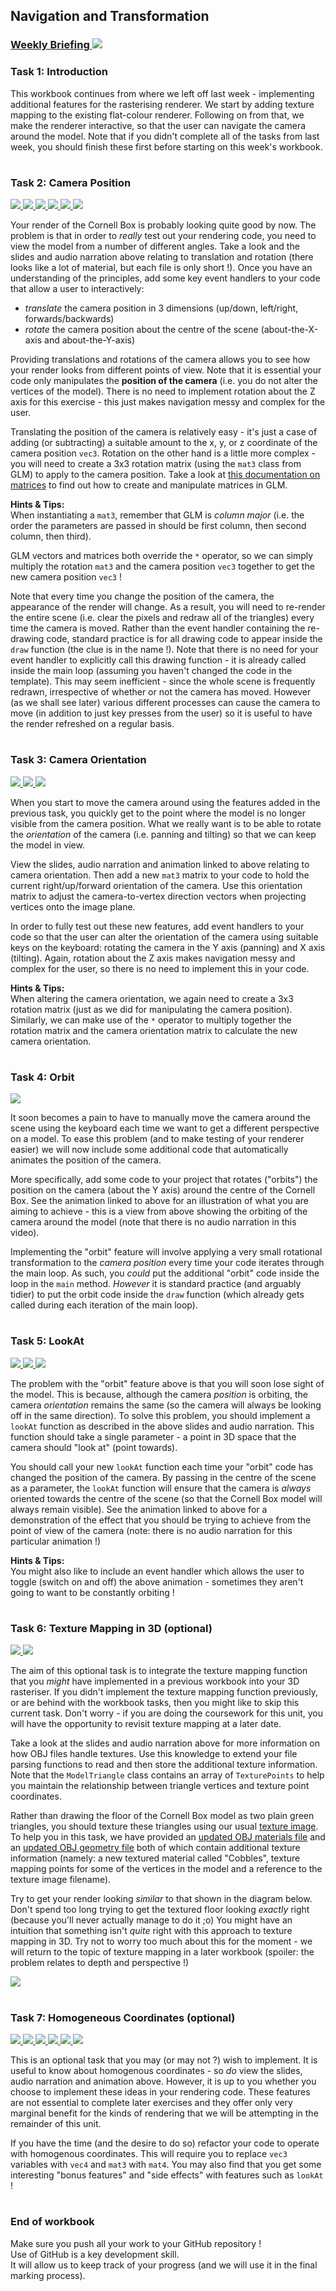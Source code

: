 ## Navigation and Transformation
### <a href='https://www.ole.bris.ac.uk/webapps/blackboard/content/contentWrapper.jsp?course_id=_257203_1&displayName=Re%2FPlay%20Collections&href=%2Fwebapps%2Fblackboard%2Fexecute%2Fblti%2FlaunchPlacement%3Fblti_placement_id%3D_3169_1%26course_id%3D_257203_1%26mode%3Dcpview%26wrapped%3Dtrue' target='_blank'> Weekly Briefing ![](../../resources/icons/briefing.png) </a>
### Task 1: Introduction


This workbook continues from where we left off last week - implementing additional features for the rasterising renderer. We start by adding texture mapping to the existing flat-colour renderer. Following on from that, we make the renderer interactive, so that the user can navigate the camera around the model. Note that if you didn't complete all of the tasks from last week, you should finish these first before starting on this week's workbook.  


# 
### Task 2: Camera Position
 <a href='02%20Camera%20Position/slides/segment-1.pdf' target='_blank'> ![](../../resources/icons/slides.png) </a> <a href='02%20Camera%20Position/slides/segment-2.pdf' target='_blank'> ![](../../resources/icons/slides.png) </a> <a href='02%20Camera%20Position/slides/segment-3.pdf' target='_blank'> ![](../../resources/icons/slides.png) </a> <a href='02%20Camera%20Position/audio/segment-1.mp4' target='_blank'> ![](../../resources/icons/audio.png) </a> <a href='02%20Camera%20Position/audio/segment-2.mp4' target='_blank'> ![](../../resources/icons/audio.png) </a> <a href='02%20Camera%20Position/audio/segment-3.mp4' target='_blank'> ![](../../resources/icons/audio.png) </a>

Your render of the Cornell Box is probably looking quite good by now. The problem is that in order to _really_ test out your rendering code, you need to view the model from a number of different angles. Take a look and the slides and audio narration above relating to translation and rotation (there looks like a lot of material, but each file is only short !). Once you have an understanding of the principles, add some key event handlers to your code that allow a user to interactively:

- _translate_ the camera position in 3 dimensions (up/down, left/right, forwards/backwards)
- _rotate_ the camera position about the centre of the scene (about-the-X-axis and about-the-Y-axis)

Providing translations and rotations of the camera allows you to see how your render looks from different points of view. Note that it is essential your code only manipulates the **position of the camera** (i.e. you do not alter the vertices of the model). There is no need to implement rotation about the Z axis for this exercise - this just makes navigation messy and complex for the user.

Translating the position of the camera is relatively easy - it's just a case of adding (or subtracting) a suitable amount to the x, y, or z coordinate of the camera position `vec3`. Rotation on the other hand is a little more complex - you will need to create a 3x3 rotation matrix (using the `mat3` class from GLM) to apply to the camera position. Take a look at <a href="https://en.wikibooks.org/wiki/GLSL_Programming/Vector_and_Matrix_Operations" target="_blank">this documentation on matrices</a> to find out how to create and manipulate matrices in GLM.  


**Hints & Tips:**  
When instantiating a `mat3`, remember that GLM is _column major_ (i.e. the order the parameters are passed in should be first column, then second column, then third).

GLM vectors and matrices both override the `*` operator, so we can simply multiply the rotation `mat3` and the camera position `vec3` together to get the new camera position `vec3` !

Note that every time you change the position of the camera, the appearance of the render will change. As a result, you will need to re-render the entire scene (i.e. clear the pixels and redraw all of the triangles) every time the camera is moved. Rather than the event handler containing the re-drawing code, standard practice is for all drawing code to appear inside the `draw` function (the clue is in the name !). Note that there is no need for your event handler to explicitly call this drawing function - it is already called inside the main loop (assuming you haven't changed the code in the template). This may seem inefficient - since the whole scene is frequently redrawn, irrespective of whether or not the camera has moved. However (as we shall see later) various different processes can cause the camera to move (in addition to just key presses from the user) so it is useful to have the render refreshed on a regular basis.  


# 
### Task 3: Camera Orientation
 <a href='03%20Camera%20Orientation/slides/segment-1.pdf' target='_blank'> ![](../../resources/icons/slides.png) </a> <a href='03%20Camera%20Orientation/audio/segment-1.mp4' target='_blank'> ![](../../resources/icons/audio.png) </a> <a href='03%20Camera%20Orientation/animation/segment-1.mp4' target='_blank'> ![](../../resources/icons/animation.png) </a>

When you start to move the camera around using the features added in the previous task, you quickly get to the point where the model is no longer visible from the camera position. What we really want is to be able to rotate the _orientation_ of the camera (i.e. panning and tilting) so that we can keep the model in view.

View the slides, audio narration and animation linked to above relating to camera orientation. Then add a new `mat3` matrix to your code to hold the current right/up/forward orientation of the camera. Use this orientation matrix to adjust the camera-to-vertex direction vectors when projecting vertices onto the image plane.

In order to fully test out these new features, add event handlers to your code so that the user can alter the orientation of the camera using suitable keys on the keyboard: rotating the camera in the Y axis (panning) and X axis (tilting). Again, rotation about the Z axis makes navigation messy and complex for the user, so there is no need to implement this in your code.

  


**Hints & Tips:**  
When altering the camera orientation, we again need to create a 3x3 rotation matrix (just as we did for manipulating the camera position). Similarly, we can make use of the `*` operator to multiply together the rotation matrix and the camera orientation matrix to calculate the new camera orientation.  


# 
### Task 4: Orbit
 <a href='04%20Orbit/animation/segment-1.mp4' target='_blank'> ![](../../resources/icons/animation.png) </a>

It soon becomes a pain to have to manually move the camera around the scene using the keyboard each time we want to get a different perspective on a model. To ease this problem (and to make testing of your renderer easier) we will now include some additional code that automatically animates the position of the camera.

More specifically, add some code to your project that rotates ("orbits") the position on the camera (about the Y axis) around the centre of the Cornell Box. See the animation linked to above for an illustration of what you are aiming to achieve - this is a view from above showing the orbiting of the camera around the model (note that there is no audio narration in this video).

Implementing the "orbit" feature will involve applying a very small rotational transformation to the _camera position_ every time your code iterates through the main loop. As such, you _could_ put the additional "orbit" code inside the loop in the `main` method. _However_ it is standard practice (and arguably tidier) to put the orbit code inside the `draw` function (which already gets called during each iteration of the main loop).  


# 
### Task 5: LookAt
 <a href='05%20LookAt/slides/segment-1.pdf' target='_blank'> ![](../../resources/icons/slides.png) </a> <a href='05%20LookAt/audio/segment-1.mp4' target='_blank'> ![](../../resources/icons/audio.png) </a> <a href='05%20LookAt/animation/segment-1.mp4' target='_blank'> ![](../../resources/icons/animation.png) </a>

The problem with the "orbit" feature above is that you will soon lose sight of the model. This is because, although the camera _position_ is orbiting, the camera _orientation_ remains the same (so the camera will always be looking off in the same direction). To solve this problem, you should implement a `lookAt` function as described in the above slides and audio narration. This function should take a single parameter - a point in 3D space that the camera should "look at" (point towards).

You should call your new `lookAt` function each time your "orbit" code has changed the position of the camera. By passing in the centre of the scene as a parameter, the `lookAt` function will ensure that the camera is _always_ oriented towards the centre of the scene (so that the Cornell Box model will always remain visible). See the animation linked to above for a demonstration of the effect that you should be trying to achieve from the point of view of the camera (note: there is no audio narration for this particular animation !)

  


**Hints & Tips:**  
You might also like to include an event handler which allows the user to toggle (switch on and off) the above animation - sometimes they aren't going to want to be constantly orbiting !  


# 
### Task 6: Texture Mapping in 3D (optional)
 <a href='06%20Texture%20Mapping%20in%203D%20%28optional%29/slides/segment-1.pdf' target='_blank'> ![](../../resources/icons/slides.png) </a> <a href='06%20Texture%20Mapping%20in%203D%20%28optional%29/audio/segment-1.mp4' target='_blank'> ![](../../resources/icons/audio.png) </a>

The aim of this optional task is to integrate the texture mapping function that you _might_ have implemented in a previous workbook into your 3D rasteriser. If you didn't implement the texture mapping function previously, or are behind with the workbook tasks, then you might like to skip this current task. Don't worry - if you are doing the coursework for this unit, you will have the opportunity to revisit texture mapping at a later date.

Take a look at the slides and audio narration above for more information on how OBJ files handle textures. Use this knowledge to extend your file parsing functions to read and then store the additional texture information. Note that the `ModelTriangle` class contains an array of `TexturePoints` to help you maintain the relationship between triangle vertices and texture point coordinates.

Rather than drawing the floor of the Cornell Box model as two plain green triangles, you should texture these triangles using our usual <a href="models/texture.ppm" target="_blank">texture image</a>. To help you in this task, we have provided an <a href="models/textured-cornell-box.mtl" target="_blank">updated OBJ materials file</a> and an <a href="models/textured-cornell-box.obj" target="_blank">updated OBJ geometry file</a> both of which contain additional texture information (namely: a new textured material called "Cobbles", texture mapping points for some of the vertices in the model and a reference to the texture image filename).

Try to get your render looking _similar_ to that shown in the diagram below. Don't spend too long trying to get the textured floor looking _exactly_ right (because you'll never actually manage to do it ;o) You might have an intuition that something isn't _quite_ right with this approach to texture mapping in 3D. Try not to worry too much about this for the moment - we will return to the topic of texture mapping in a later workbook (spoiler: the problem relates to depth and perspective !)  


![](06%20Texture%20Mapping%20in%203D%20%28optional%29/images/textured-floor.png)

# 
### Task 7: Homogeneous Coordinates (optional)
 <a href='07%20Homogeneous%20Coordinates%20%28optional%29/slides/segment-1.pdf' target='_blank'> ![](../../resources/icons/slides.png) </a> <a href='07%20Homogeneous%20Coordinates%20%28optional%29/slides/segment-2.pdf' target='_blank'> ![](../../resources/icons/slides.png) </a> <a href='07%20Homogeneous%20Coordinates%20%28optional%29/audio/segment-1.mp4' target='_blank'> ![](../../resources/icons/audio.png) </a> <a href='07%20Homogeneous%20Coordinates%20%28optional%29/audio/segment-2.mp4' target='_blank'> ![](../../resources/icons/audio.png) </a> <a href='07%20Homogeneous%20Coordinates%20%28optional%29/audio/segment-3.mp4' target='_blank'> ![](../../resources/icons/audio.png) </a> <a href='07%20Homogeneous%20Coordinates%20%28optional%29/animation/segment-1.mp4' target='_blank'> ![](../../resources/icons/animation.png) </a>

This is an optional task that you may (or may not ?) wish to implement. It is useful to know about homogenous coordinates - so _do_ view the slides, audio narration and animation above. However, it is up to you whether you choose to implement these ideas in your rendering code. These features are not essential to complete later exercises and they offer only very marginal benefit for the kinds of rendering that we will be attempting in the remainder of this unit.

If you have the time (and the desire to do so) refactor your code to operate with homogenous coordinates. This will require you to replace `vec3` variables with `vec4` and `mat3` with `mat4`. You may also find that you get some interesting "bonus features" and "side effects" with features such as `lookAt` !  


# 
### End of workbook

Make sure you push all your work to your GitHub repository !<br>
Use of GitHub is a key development skill.<br>
It will allow us to keep track of your progress (and we will use it in the final marking process).